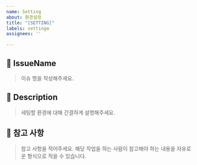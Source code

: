 ```yaml
---
name: Setting
about: 환경설정
title: "[SETTING]"
labels: setting⚙️
assignees: ''

---
```


## 📝 IssueName
> 이슈 명을 작성해주세요.

## 📝 Description
> 세팅할 환경에 대해 간결하게 설명해주세요.

## 📝 참고 사항
> 참고 사항을 적어주세요. 해당 작업을 하는 사람이 참고해야 하는 내용을 자유로운 형식으로 적을 수 있습니다.
<!-- 레퍼런스, 스크린샷 등을 넣어 주세요. -->
